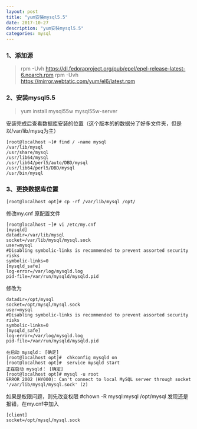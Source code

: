 ```yaml
---
layout: post
title: "yum安裝mysql5.5"
date: 2017-10-27 
description: "yum安裝mysql5.5"
categories: mysql
--- 
```


  

### 1、添加源
> rpm -Uvh https://dl.fedoraproject.org/pub/epel/epel-release-latest-6.noarch.rpm
rpm -Uvh https://mirror.webtatic.com/yum/el6/latest.rpm
 
### 2、安装mysql5.5
> yum install mysql55w mysql55w-server
 
安装完成后查看数据库安装的位置（这个版本的的数据分了好多文件夹，但是以/var/lib/mysq为主）
```shell
[root@localhost ~]# find / -name mysql
/var/lib/mysql
/usr/share/mysql
/usr/lib64/mysql
/usr/lib64/perl5/auto/DBD/mysql
/usr/lib64/perl5/DBD/mysql
/usr/bin/mysql
```

### 3、更换数据库位置
```shell
[root@localhost opt]# cp -rf /var/lib/mysql /opt/
```
修改my.cnf
原配置文件

```shell
[root@localhost ~]# vi /etc/my.cnf 
[mysqld]
datadir=/var/lib/mysql
socket=/var/lib/mysql/mysql.sock
user=mysql
#Disabling symbolic-links is recommended to prevent assorted security risks
symbolic-links=0
[mysqld_safe]
log-error=/var/log/mysqld.log
pid-file=/var/run/mysqld/mysqld.pid
```
修改为
```shell
datadir=/opt/mysql
socket=/opt/mysql/mysql.sock
user=mysql
#Disabling symbolic-links is recommended to prevent assorted security risks
symbolic-links=0
[mysqld_safe]
log-error=/var/log/mysqld.log
pid-file=/var/run/mysqld/mysqld.pid
```

```shell
在启动 mysqld： [确定]
[root@localhost opt]#  chkconfig mysqld on
[root@localhost opt]#  service mysqld start
正在启动 mysqld： [确定]
[root@localhost opt]# mysql -u root
ERROR 2002 (HY000): Can't connect to local MySQL server through socket '/var/lib/mysql/mysql.sock' (2)
```
如果是权限问题，则先改变权限 #chown -R mysql:mysql /opt/mysql
发现还是报错，在my.cnf中加入
```shell
[client]
socket=/opt/mysql/mysql.sock
```